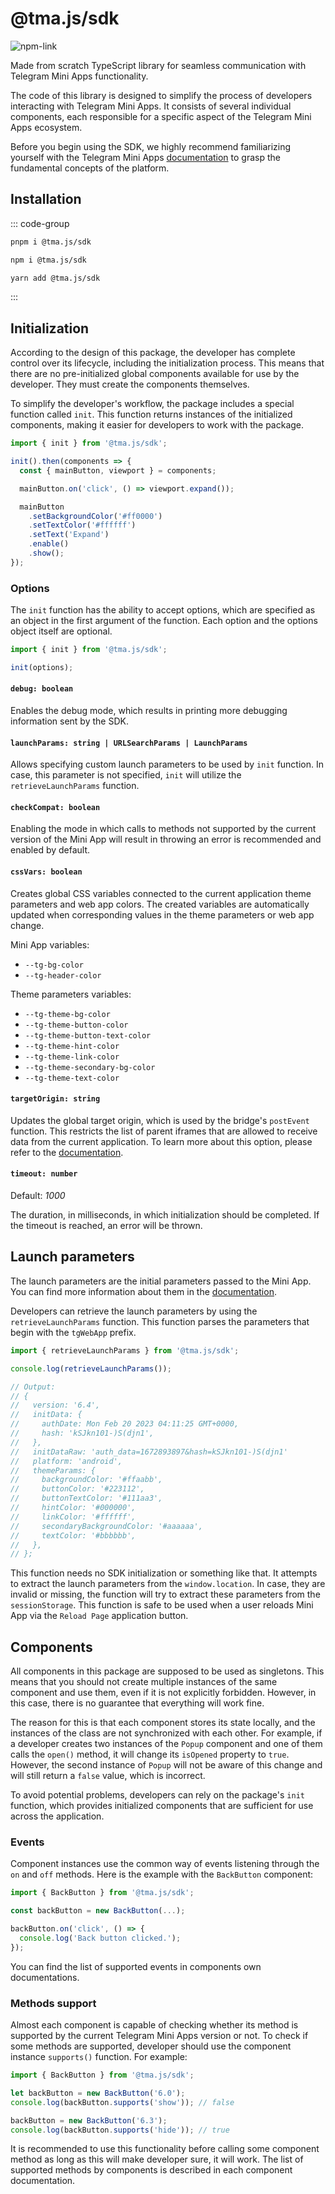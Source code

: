 # @tma.js/sdk

[npm-link]: https://npmjs.com/package/@tma.js/sdk

[npm-shield]: https://img.shields.io/npm/v/@tma.js/sdk?logo=npm

![[npm-link]][npm-shield]

Made from scratch TypeScript library for seamless communication with Telegram Mini Apps
functionality.

The code of this library is designed to simplify the process of developers interacting with Telegram
Mini Apps. It consists of several individual components, each responsible for a specific aspect of
the Telegram Mini Apps ecosystem.

Before you begin using the SDK, we highly recommend familiarizing yourself with the Telegram Mini
Apps [documentation](../../../about-platform.md) to grasp the fundamental concepts of the platform.

## Installation

::: code-group

```bash [pnpm]
pnpm i @tma.js/sdk
```

```bash [npm]
npm i @tma.js/sdk
```

```bash [yarn]
yarn add @tma.js/sdk
```

:::

## Initialization

According to the design of this package, the developer has complete control over its lifecycle,
including the initialization process. This means that there are no pre-initialized global components
available for use by the developer. They must create the components themselves.

To simplify the developer's workflow, the package includes a special function called `init`. This
function returns instances of the initialized components, making it easier for developers to work
with the package.

```typescript
import { init } from '@tma.js/sdk';

init().then(components => {
  const { mainButton, viewport } = components;

  mainButton.on('click', () => viewport.expand());

  mainButton
    .setBackgroundColor('#ff0000')
    .setTextColor('#ffffff')
    .setText('Expand')
    .enable()
    .show();
});
```

### Options

The `init` function has the ability to accept options, which are specified as an object in the first
argument of the function. Each option and the options object itself are optional.

```typescript
import { init } from '@tma.js/sdk';

init(options);
```

#### `debug: boolean`

Enables the debug mode, which results in printing more debugging information sent by the SDK.

#### `launchParams: string | URLSearchParams | LaunchParams`

Allows specifying custom launch parameters to be used by `init` function. In case, this parameter is
not specified, `init` will utilize the `retrieveLaunchParams` function.

#### `checkCompat: boolean`

Enabling the mode in which calls to methods not supported by the current version of the Mini App will
result in throwing an error is recommended and enabled by default.

#### `cssVars: boolean`

Creates global CSS variables connected to the current application theme parameters and web app
colors. The created variables are automatically updated when corresponding values in the theme
parameters or web app change.

Mini App variables:

- `--tg-bg-color`
- `--tg-header-color`

Theme parameters variables:

- `--tg-theme-bg-color`
- `--tg-theme-button-color`
- `--tg-theme-button-text-color`
- `--tg-theme-hint-color`
- `--tg-theme-link-color`
- `--tg-theme-secondary-bg-color`
- `--tg-theme-text-color`

#### `targetOrigin: string`

Updates the global target origin, which is used by the bridge's `postEvent` function. This restricts
the list of parent iframes that are allowed to receive data from the current application. To learn
more about this option, please refer to the [documentation](../tma-js-bridge.md#target-origin).

#### `timeout: number`

Default: _1000_

The duration, in milliseconds, in which initialization should be completed. If the timeout is
reached, an error will be thrown.

## Launch parameters

The launch parameters are the initial parameters passed to the Mini App. You can find more
information about them in the [documentation](../../../launch-parameters/common-information.md).

Developers can retrieve the launch parameters by using the `retrieveLaunchParams` function. This
function parses the parameters that begin with the `tgWebApp` prefix.

```typescript
import { retrieveLaunchParams } from '@tma.js/sdk';

console.log(retrieveLaunchParams());

// Output:
// {
//   version: '6.4',
//   initData: {
//     authDate: Mon Feb 20 2023 04:11:25 GMT+0000,
//     hash: 'kSJkn101-)S(djn1',
//   },
//   initDataRaw: 'auth_data=1672893897&hash=kSJkn101-)S(djn1'
//   platform: 'android',
//   themeParams: {
//     backgroundColor: '#ffaabb',
//     buttonColor: '#223112',
//     buttonTextColor: '#111aa3',
//     hintColor: '#000000',
//     linkColor: '#ffffff',
//     secondaryBackgroundColor: '#aaaaaa',
//     textColor: '#bbbbbb',
//   },
// };
```

This function needs no SDK initialization or something like that. It attempts to extract the launch
parameters from the `window.location`. In case, they are invalid or missing, the function will try
to extract these parameters from the `sessionStorage`. This function is safe to be used when a user
reloads Mini App via the `Reload Page` application button.

## Components

All components in this package are supposed to be used as singletons. This means that you should not
create multiple instances of the same component and use them, even if it is not explicitly
forbidden. However, in this case, there is no guarantee that everything will work fine.

The reason for this is that each component stores its state locally, and the instances of the class
are not synchronized with each other. For example, if a developer creates two instances of
the `Popup` component and one of them calls the `open()` method, it will change its `isOpened`
property to `true`. However, the second instance of `Popup` will not be aware of this change and
will still return a `false` value, which is incorrect.

To avoid potential problems, developers can rely on the package's `init` function, which provides
initialized components that are sufficient for use across the application.

### Events

Component instances use the common way of events listening through the `on` and `off` methods.
Here is the example with the `BackButton` component:

```typescript
import { BackButton } from '@tma.js/sdk';

const backButton = new BackButton(...);

backButton.on('click', () => {
  console.log('Back button clicked.');
});
```

You can find the list of supported events in components own documentations.

### Methods support

Almost each component is capable of checking whether its method is supported by the current Telegram
Mini Apps version or not. To check if some methods are supported, developer should use the component
instance `supports()` function. For example:

```typescript
import { BackButton } from '@tma.js/sdk';

let backButton = new BackButton('6.0');
console.log(backButton.supports('show')); // false

backButton = new BackButton('6.3');
console.log(backButton.supports('hide')); // true
```

It is recommended to use this functionality before calling some component method as long as this
will make developer sure, it will work. The list of supported methods by components is described in
each component documentation.